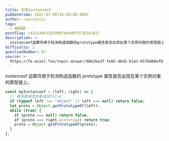 ```yaml
---
title: 实现instanceof
pubDatetime: 2021-07-06T16:00:00.000Z
author: caorushizi
tags:
  - 编程题
postSlug: c421a3e63193980f0edd0f973b3e261f
description: >-
  instanceof运算符用于检测构造函数的prototype属性是否出现在某个实例对象的原型链上。```jsconstmyInstanceof=(left,right)=>{//基本数据类型都返回f
difficulty: 2
questionNumber: 87
source: >-
  https://fe.ecool.fun/topic-answer/8b62ba3f-fe82-4bd5-b1a3-057b668ef01f?orderBy=updateTime&order=desc&tagId=26
---
```


instanceof 运算符用于检测构造函数的 prototype 属性是否出现在某个实例对象的原型链上。

```js
const myInstanceof = (left, right) => {
  // 基本数据类型都返回false
  if (typeof left !== "object" || left === null) return false;
  let proto = Object.getPrototypeOf(left);
  while (true) {
    if (proto === null) return false;
    if (proto === right.prototype) return true;
    proto = Object.getPrototypeOf(proto);
  }
};
```
